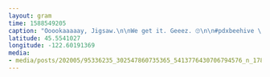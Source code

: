 ```yaml
---
layout: gram
time: 1588549205
caption: "Ooookaaaaay, Jigsaw.\n\nWe get it. Geeez. 🙄\n\n#pdxbeehive \n#quarantinekitty"
latitude: 45.5541027
longitude: -122.60191369
media:
- media/posts/202005/95336235_302547860735365_5413776430706794576_n_17896685941488020.jpg
---
```

